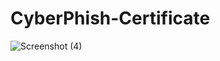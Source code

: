 # CyberPhish-Certificate
![Screenshot (4)](https://github.com/ComanMatei/CyberPhish-Certificate/assets/125188207/33e47555-f3cd-44bf-a9d9-7638bc6028a1)
